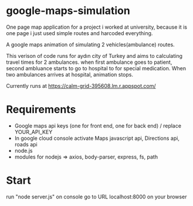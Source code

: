 # google-maps-simulation

One page map application for a project i worked at university, because it is one page i just used simple routes and harcoded everything.

A google maps animation of simulating 2 vehicles(ambulance) routes.

This verison of code runs for aydın city of Turkey and aims to calculating travel times for 2 ambulances. when first ambulance goes to patient, second ambluance starts to go to hospital to for special medication. When two ambulances arrives at hospital, animation stops.

Currently runs at https://calm-grid-395608.lm.r.appspot.com/

# Requirements

- Google maps api keys (one for front end, one for back end) / replace YOUR_API_KEY
- In google cloud console activate Maps javascript api, Directions api, roads api
- node.js
- modules for nodejs => axios, body-parser, express, fs, path

# Start

run "node server.js" on console
go to URL localhost:8000 on your browser
